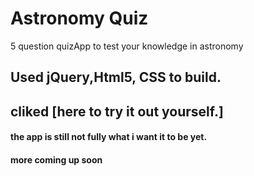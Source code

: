   # Astronomy Quiz
  
  5 question quizApp to test your knowledge in astronomy
  
  ## Used jQuery,Html5, CSS to build.
  
  ## cliked [here to try it out yourself.] 
  
  #### the app is still not fully what i want it to be yet. 
 
 #### more coming up soon
  
 
 
